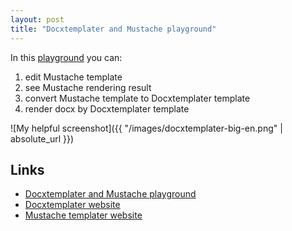 ```yaml
---
layout: post
title: "Docxtemplater and Mustache playground"
---
```


In this [playground][dx-playground] you can:
1. edit Mustache template
2. see Mustache rendering result
3. convert Mustache template to Docxtemplater template
4. render docx by Docxtemplater template

![My helpful screenshot]({{ "/images/docxtemplater-big-en.png" | absolute_url }})

## Links

* [Docxtemplater and Mustache playground][dx-playground]
* [Docxtemplater website][dx-website]
* [Mustache templater website][mt-website]

[dx-playground]: /docxtemplater/docxtemplater-en.html
[dx-website]: https://docxtemplater.com/
[mt-website]: http://mustache.github.io/